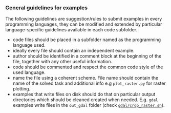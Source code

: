 ### General guidelines for examples 


The following guidelines are suggestion/rules to submit examples 
in every programming languages, they can be modified and extended by
particular language-specific guidelines available in each 
code subfolder.  

- code files should be placed in a subfolder named as the 
  programming language used. 
- ideally every file should contain an independent example.  
- author should be identified in a comment block at the beginning 
  of the file, together with any other useful information. 
- code should be commented and respect the common code style of the 
  used language. 
- name the file using a coherent scheme. File name should contain 
  the name of the solved task and additional info e.g 
  `plot_raster.py` for raster plotting. 
- examples that write files on disk should do that on 
  particular output directories which should be cleaned 
  created when needed. E.g. `gdal` examples write files
  in the `out_gdal` folder 
  (check [`gdal/crop_raster.sh`](gdal/crop_raster.sh)). 
  

